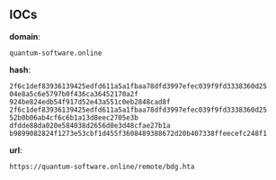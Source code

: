 
## IOCs

__domain__:

```text
quantum-software.online
```
__hash__:

```text
2f6c1def83936139425edfd611a5a1fbaa78dfd3997efec039f9fd3338360d25
04e8a5c6e5797b0f436ca36452170a2f
924be824edb54f917d52e43a551c0eb2848cad8f
2f6c1def83936139425edfd611a5a1fbaa78dfd3997efec039f9fd3338360d25
52b0b06ab4cf6c6b1a13d8eec2705e3b
dfdde88da020e584038d2656d0e3d48cfae27b1a
b9899082824f1273e53cbf1d455f3608489388672d20b407338ffeecefc248f1
```
__url__:

```text
https://quantum-software.online/remote/bdg.hta
```
